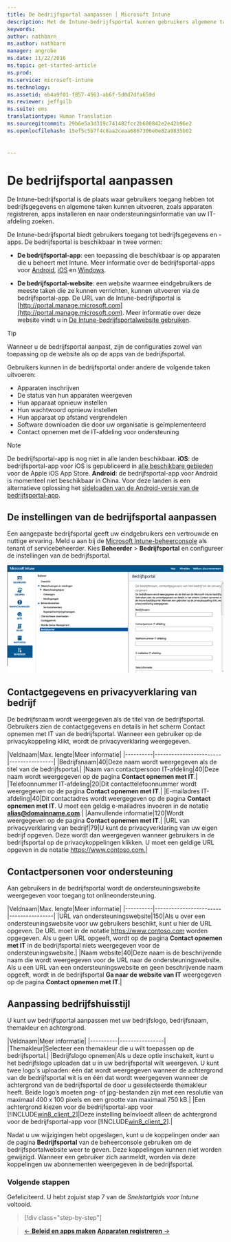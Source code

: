 ```yaml
---
title: De bedrijfsportal aanpassen | Microsoft Intune
description: Met de Intune-bedrijfsportal kunnen gebruikers algemene taken uitvoeren, zoals apparaten registreren, apps installeren en informatie over de IT-afdeling opzoeken.
keywords: 
author: nathbarn
ms.author: nathbarn
manager: angrobe
ms.date: 11/22/2016
ms.topic: get-started-article
ms.prod: 
ms.service: microsoft-intune
ms.technology: 
ms.assetid: eb4a9f01-f857-4563-ab6f-5d0d7dfa659d
ms.reviewer: jeffgilb
ms.suite: ems
translationtype: Human Translation
ms.sourcegitcommit: 29b6e5a3d319c741482fcc2b600842e2e42b96e2
ms.openlocfilehash: 15ef5c5b7f4c8aa2ceaa6867306e0e82a9835b02


---
```


# <a name="customize-the-company-portal"></a>De bedrijfsportal aanpassen
De Intune-bedrijfsportal is de plaats waar gebruikers toegang hebben tot bedrijfsgegevens en algemene taken kunnen uitvoeren, zoals apparaten registreren, apps installeren en naar ondersteuningsinformatie van uw IT-afdeling zoeken.

De Intune-bedrijfsportal biedt gebruikers toegang tot bedrijfsgegevens en -apps. De bedrijfsportal is beschikbaar in twee vormen:

-   **De bedrijfsportal-app**: een toepassing die beschikbaar is op apparaten die u beheert met Intune. Meer informatie over de bedrijfsportal-apps voor [Android](/Intune/EndUser/using-your-android-device-with-intune), [iOS](/Intune/EndUser/using-your-ios-or-mac-os-x-device-with-intune) en [Windows](/Intune/EndUser/using-your-windows-device-with-intune).


- **De bedrijfsportal-website**: een website waarmee eindgebruikers de meeste taken die ze kunnen verrichten, kunnen uitvoeren via de bedrijfsportal-app. De URL van de Intune-bedrijfsportal is [http://portal.manage.microsoft.com](http://portal.manage.microsoft.com). Meer informatie over deze website vindt u in [De Intune-bedrijfsportalwebsite gebruiken](/Intune/EndUser/using-the-intune-company-portal-website).

> [!TIP]
> Wanneer u de bedrijfsportal aanpast, zijn de configuraties zowel van toepassing op de website als op de apps van de bedrijfsportal.

Gebruikers kunnen in de bedrijfsportal onder andere de volgende taken uitvoeren:

-   Apparaten inschrijven
-   De status van hun apparaten weergeven
-   Hun apparaat opnieuw instellen
-   Hun wachtwoord opnieuw instellen
-   Hun apparaat op afstand vergrendelen
-   Software downloaden die door uw organisatie is geïmplementeerd
-   Contact opnemen met de IT-afdeling voor ondersteuning

> [!NOTE]
> De bedrijfsportal-app is nog niet in alle landen beschikbaar.
> __iOS__: de bedrijfsportal-app voor iOS is gepubliceerd in [alle beschikbare gebieden](https://go.microsoft.com/fwlink/?linkid=831284) voor de Apple iOS App Store.
> __Android__: de bedrijfsportal-app voor Android is momenteel niet beschikbaar in China. Voor deze landen is een alternatieve oplossing het [sideloaden van de Android-versie van de bedrijfsportal-app](https://www.microsoft.com/en-us/download/details.aspx?id=49140).  

## <a name="customize-company-portal-settings"></a>De instellingen van de bedrijfsportal aanpassen
Een aangepaste bedrijfsportal geeft uw eindgebruikers een vertrouwde en nuttige ervaring. Meld u aan bij de [Microsoft Intune-beheerconsole](https://manage.microsoft.com) als tenant of servicebeheerder. Kies **Beheerder** &gt; **Bedrijfsportal** en configureer de instellingen van de bedrijfsportal.

![beheerconsole-beheerder-werkruimte-comp-portalinstellingen](./media/companyportal.png)

## <a name="company-contact-information-and-privacy-statement"></a>Contactgegevens en privacyverklaring van bedrijf
De bedrijfsnaam wordt weergegeven als de titel van de bedrijfsportal. Gebruikers zien de contactgegevens en details in het scherm Contact opnemen met IT van de bedrijfsportal. Wanneer een gebruiker op de privacykoppeling klikt, wordt de privacyverklaring weergegeven.

|Veldnaam|Max. lengte|Meer informatie|
    |----------|------------------------|----------------|
    |Bedrijfsnaam|40|Deze naam wordt weergegeven als de titel van de bedrijfsportal.|
    |Naam van contactpersoon IT-afdeling|40|Deze naam wordt weergegeven op de pagina **Contact opnemen met IT**.|
    |Telefoonnummer IT-afdeling|20|Dit contacttelefoonnummer wordt weergegeven op de pagina **Contact opnemen met IT**.|
    |E-mailadres IT-afdeling|40|Dit contactadres wordt weergegeven op de pagina **Contact opnemen met IT**. U moet een geldig e-mailadres invoeren in de notatie **alias@domainname.com**.|
    |Aanvullende informatie|120|Wordt weergegeven op de pagina **Contact opnemen met IT**.|
    |URL van privacyverklaring van bedrijf|79|U kunt de privacyverklaring van uw eigen bedrijf opgeven. Deze wordt dan weergegeven wanneer gebruikers in de bedrijfsportal op de privacykoppelingen klikken. U moet een geldige URL opgeven in de notatie https://www.contoso.com.|

## <a name="support-contacts"></a>Contactpersonen voor ondersteuning
Aan gebruikers in de bedrijfsportal wordt de ondersteuningswebsite weergegeven voor toegang tot onlineondersteuning.

|Veldnaam|Max. lengte|Meer informatie|
    |----------|------------------------|----------------|
    |URL van ondersteuningswebsite|150|Als u over een ondersteuningswebsite voor uw gebruikers beschikt, kunt u hier de URL opgeven. De URL moet in de notatie https://www.contoso.com worden opgegeven. Als u geen URL opgeeft, wordt op de pagina **Contact opnemen met IT** in de bedrijfsportal niets weergegeven voor de ondersteuningswebsite.|
    |Naam website|40|Deze naam is de beschrijvende naam die wordt weergegeven voor de URL naar de ondersteuningswebsite. Als u een URL van een ondersteuningswebsite en geen beschrijvende naam opgeeft, wordt in de bedrijfsportal **Ga naar de website van IT** weergegeven op de pagina **Contact opnemen met IT**.|

## <a name="company-branding-customization"></a>Aanpassing bedrijfshuisstijl
U kunt uw bedrijfsportal aanpassen met uw bedrijfslogo, bedrijfsnaam, themakleur en achtergrond.

|Veldnaam|Meer informatie|
    |----------|----------------|
    |Themakleur|Selecteer een themakleur die u wilt toepassen op de bedrijfsportal.|
    |Bedrijfslogo opnemen|Als u deze optie inschakelt, kunt u het bedrijfslogo uploaden dat u in uw bedrijfsportal wilt weergeven. U kunt twee logo's uploaden: één dat wordt weergegeven wanneer de achtergrond van de bedrijfsportal wit is en één dat wordt weergegeven wanneer de achtergrond van de bedrijfsportal de door u geselecteerde themakleur heeft. Beide logo’s moeten png- of jpg-bestanden zijn met een resolutie van maximaal 400 x 100 pixels en een grootte van maximaal 750 kB.|
    |Een achtergrond kiezen voor de bedrijfsportal-app voor [!INCLUDE[win8_client_2](../includes/win8_client_2_md.md)]|Deze instelling beïnvloedt alleen de achtergrond voor de bedrijfsportal-app voor [!INCLUDE[win8_client_2](../includes/win8_client_2_md.md)].|


Nadat u uw wijzigingen hebt opgeslagen, kunt u de koppelingen onder aan de pagina **Bedrijfsportal** van de beheerconsole gebruiken om de bedrijfsportalwebsite weer te geven. Deze koppelingen kunnen niet worden gewijzigd. Wanneer een gebruiker zich aanmeldt, worden via deze koppelingen uw abonnementen weergegeven in de bedrijfsportal.

### <a name="next-steps"></a>Volgende stappen
Gefeliciteerd. U hebt zojuist stap 7 van de *Snelstartgids voor Intune* voltooid.
>[!div class="step-by-step"]

>[&larr; **Beleid en apps maken**](.\start-with-a-paid-subscription-to-microsoft-intune-step-6.md)       [**Apparaten registreren** &rarr;](.\start-with-a-paid-subscription-to-microsoft-intune-step-8.md)  



<!--HONumber=Nov16_HO4-->



